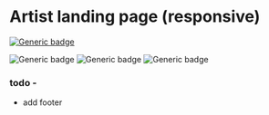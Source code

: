 # Artist landing page (responsive)

[![Generic badge](https://img.shields.io/badge/Live%20demo%20at-GitHub%20Pages-blueviolet.svg?style=for-the-badge&logo=GitHub)](https://durlavk.github.io/artist-landing-page/)

![Generic badge](https://img.shields.io/badge/Used-HTML-green.svg?style=plastic&logo=HTML5) ![Generic badge](https://img.shields.io/badge/Used-CSS-blue.svg?style=plastic&logo=CSS3) ![Generic badge](https://img.shields.io/badge/Used-JavaScript-yellow.svg?style=plastic&logo=JavaScript)


### todo -
- add footer

